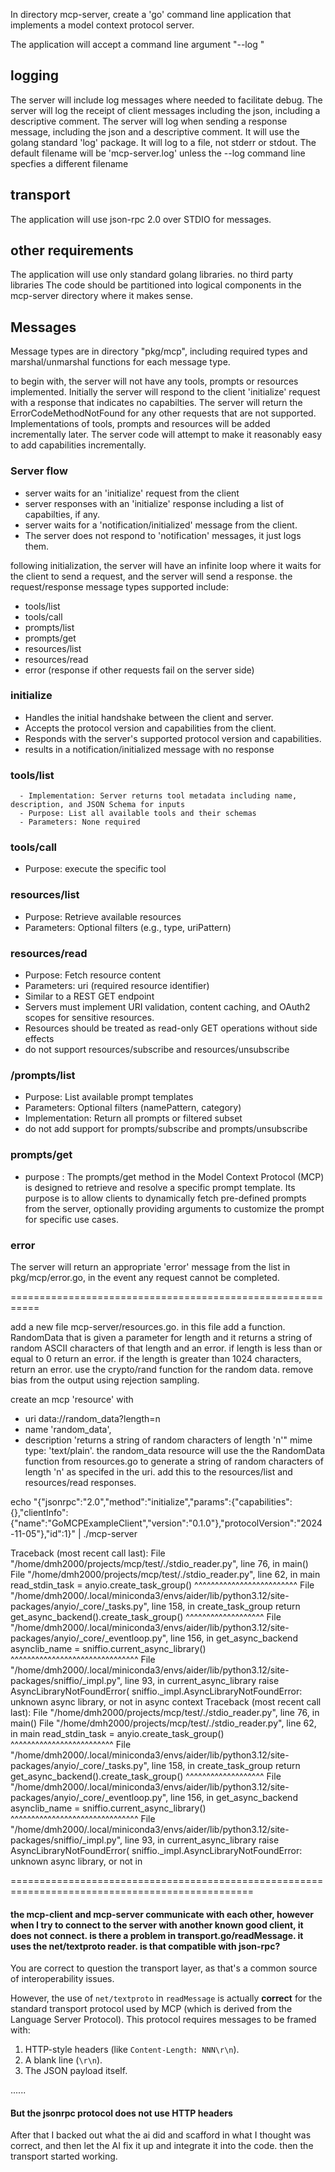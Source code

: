 In directory mcp-server, create a 'go' command line application that implements a model context protocol server. 

The application will accept a command line argument "--log <logfile>" 

## logging
The server will include log messages  where needed to facilitate debug. 
The server will log the receipt of client messages including the json, including a descriptive comment.
The server will log when sending a response message, including the json and a descriptive comment.
It will use the golang standard 'log' package.
It will log to a file, not stderr or stdout. 
The default filename will be 'mcp-server.log' unless the --log command line specfies a different filename

## transport
The application will use json-rpc 2.0 over STDIO  for messages.

## other requirements
The application will use only standard golang libraries. no third party libraries 
The code should be partitioned into logical components in the mcp-server directory where it makes sense.

## Messages
Message  types are in directory "pkg/mcp", including required types and marshal/unmarshal functions for each message type.

to begin with, the server will not have any tools, prompts or resources implemented. 
Initially the server will respond to the client 'initialize' request with a response that indicates no capabilties.
The server will return the ErrorCodeMethodNotFound for any other requests that are not supported. Implementations of tools, prompts and resources will be added incrementally later. The server code will attempt to make it reasonably easy to add capabilities incrementally.

 ### Server flow

- server waits for an 'initialize' request from the client
- server responses with an 'initialize' response including a list of capabilties, if any.
- server waits for a 'notification/initialized' message from the client. 
- The server does not respond to 'notification' messages, it just logs them.

following initialization, the server will have an infinite loop where 
it waits for the client to send a request, and the server will send a response. 
the request/response message types supported include:
- tools/list
- tools/call
- prompts/list
- prompts/get
- resources/list
- resources/read
- error (response if other requests fail on the server side)

### initialize
  - Handles the initial handshake between the client and server.
  - Accepts the protocol version and capabilities from the client.
  - Responds with the server's supported protocol version and capabilities.
  - results in a notification/initialized message with no response

### tools/list
      - Implementation: Server returns tool metadata including name, description, and JSON Schema for inputs
      - Purpose: List all available tools and their schemas
      - Parameters: None required

### tools/call
  - Purpose: execute the specific tool

### resources/list
  - Purpose: Retrieve available resources
  - Parameters: Optional filters (e.g., type, uriPattern)

### resources/read
- Purpose: Fetch resource content
- Parameters: uri (required resource identifier)
- Similar to a REST GET endpoint
- Servers must implement URI validation, content caching, and OAuth2 scopes for sensitive resources. 
- Resources should be treated as read-only GET operations without side effects
- do not support resources/subscribe and resources/unsubscribe

### /prompts/list
  - Purpose: List available prompt templates
  - Parameters: Optional filters (namePattern, category)
  - Implementation: Return all prompts or filtered subset
  - do not add support for prompts/subscribe and prompts/unsubscribe

### prompts/get
  - purpose : The prompts/get method in the Model Context Protocol (MCP) is designed to retrieve and resolve a specific prompt template. Its purpose is to allow clients to dynamically fetch pre-defined prompts from the server, optionally providing arguments to customize the prompt for specific use cases.

### error

The server will return an appropriate 'error' message from the list in pkg/mcp/error.go, in the event any request cannot be completed.



===========================================================

add a new file mcp-server/resources.go. in this file add a function. RandomData that is given a parameter for length and it returns a string of random ASCII characters of that length and an error. 
if length is less than or equal to 0 return an error. if the length is greater than 1024 characters, return an error.
use the crypto/rand function for the random data. remove bias from the output using rejection sampling. 

create an mcp 'resource' with 
- uri data://random_data?length=n 
- name 'random_data', 
- description  'returns a string of random characters of length 'n'"
mime type: 'text/plain'. 
the random_data resource will use the the RandomData function from resources.go to generate a string of random characters of length 'n' as specifed in the uri. add this to the resources/list and resources/read responses.

echo "{\"jsonrpc\":\"2.0\",\"method\":\"initialize\",\"params\":{\"capabilities\":{},\"clientInfo\":{\"name\":\"GoMCPExampleClient\",\"version\":\"0.1.0\"},\"protocolVersion\":\"2024-11-05\"},\"id\":1}" | ./mcp-server

Traceback (most recent call last): File "/home/dmh2000/projects/mcp/test/./stdio_reader.py", line 76, in <module>
main() File "/home/dmh2000/projects/mcp/test/./stdio_reader.py", line 62, in main read_stdin_task = anyio.create_task_group() ^^^^^^^^^^^^^^^^^^^^^^^^^ File "/home/dmh2000/.local/miniconda3/envs/aider/lib/python3.12/site-packages/anyio/_core/_tasks.py", line 158, in create_task_group return get_async_backend().create_task_group() ^^^^^^^^^^^^^^^^^^^ File "/home/dmh2000/.local/miniconda3/envs/aider/lib/python3.12/site-packages/anyio/_core/_eventloop.py", line 156, in get_async_backend asynclib_name = sniffio.current_async_library() ^^^^^^^^^^^^^^^^^^^^^^^^^^^^^^^ File "/home/dmh2000/.local/miniconda3/envs/aider/lib/python3.12/site-packages/sniffio/_impl.py", line 93, in current_async_library raise AsyncLibraryNotFoundError( sniffio._impl.AsyncLibraryNotFoundError: unknown async library, or not in async context
Traceback (most recent call last): File "/home/dmh2000/projects/mcp/test/./stdio_reader.py", line 76, in <module> main() File "/home/dmh2000/projects/mcp/test/./stdio_reader.py", line 62, in main
read_stdin_task = anyio.create_task_group() ^^^^^^^^^^^^^^^^^^^^^^^^^ File "/home/dmh2000/.local/miniconda3/envs/aider/lib/python3.12/site-packages/anyio/_core/_tasks.py", line 158, in create_task_group return get_async_backend().create_task_group() ^^^^^^^^^^^^^^^^^^^ File "/home/dmh2000/.local/miniconda3/envs/aider/lib/python3.12/site-packages/anyio/_core/_eventloop.py", line 156, in get_async_backend asynclib_name = sniffio.current_async_library() ^^^^^^^^^^^^^^^^^^^^^^^^^^^^^^^ File "/home/dmh2000/.local/miniconda3/envs/aider/lib/python3.12/site-packages/sniffio/_impl.py", line 93, in current_async_library raise AsyncLibraryNotFoundError( sniffio._impl.AsyncLibraryNotFoundError: unknown async library, or not in


================================================================================================
#### the mcp-client and mcp-server communicate with each other, however when I try to connect to the server with another known good client, it does not connect. is there a problem in transport.go/readMessage. it uses the net/textproto reader. is that compatible with json-rpc?  

You are correct to question the transport layer, as that's a common source of interoperability issues.

However, the use of `net/textproto` in `readMessage` is actually **correct** for the standard transport protocol used by MCP (which is derived from the Language Server Protocol). This protocol requires messages to be framed with:

1.  HTTP-style headers (like `Content-Length: NNN\r\n`).
2.  A blank line (`\r\n`).
3.  The JSON payload itself.

......

#### But the jsonrpc protocol does not use HTTP headers

After that I backed out what the ai did and scafford in what I thought was correct, and then let the AI fix it up and integrate it into the code. then the transport started working.